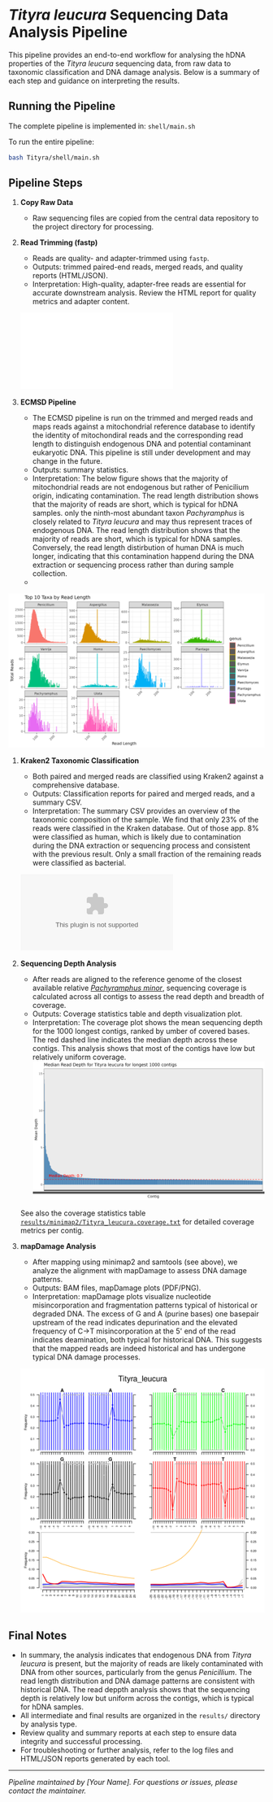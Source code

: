 # *Tityra leucura* Sequencing Data Analysis Pipeline

This pipeline provides an end-to-end workflow for analysing the hDNA properties of the *Tityra leucura* sequencing data, from raw data to taxonomic classification and DNA damage analysis. Below is a summary of each step and guidance on interpreting the results.

## Running the Pipeline

The complete pipeline is implemented in: `shell/main.sh`

To run the entire pipeline:

```bash
bash Tityra/shell/main.sh
```

## Pipeline Steps

1. **Copy Raw Data**
   - Raw sequencing files are copied from the central data repository to the project directory for processing.

2. **Read Trimming (fastp)**
   - Reads are quality- and adapter-trimmed using `fastp`.
   - Outputs: trimmed paired-end reads, merged reads, and quality reports (HTML/JSON).
   - Interpretation: High-quality, adapter-free reads are essential for accurate downstream analysis. Review the HTML report for quality metrics and adapter content.

   ![fastp Quality Report](data/trimmed/Tityra_leucura.html)

3. **ECMSD Pipeline**
   - The ECMSD pipeline is run on the trimmed and merged reads and maps reads against a mitochondrial reference database to identify the identity of mitochondiral reads and the corresponding read length to distinguish endogenous DNA and potential contaminant eukaryotic DNA. This pipeline is still under development and may change in the future.
   - Outputs: summary statistics.
   - Interpretation: The below figure shows that the majority of mitochondrial reads are not endogenous but rather of Penicilium origin, indicating contamination. The read length distribution shows that the majority of reads are short, which is typical for hDNA samples. only the ninth-most abundant taxon *Pachyramphus* is closely related to *Tityra leucura* and may thus represent traces of endogenous DNA. The read length distribution shows that the majority of reads are short, which is typical for hDNA samples. Conversely, the read length distirbution of human DNA is much longer, indicating that this contamination happend during the DNA extraction or sequencing process rather than during sample collection.
   -

![ECMSD Summary](results/ECMSD/mapping/Mito_summary_genus_ReadLengths.png)

1. **Kraken2 Taxonomic Classification**
   - Both paired and merged reads are classified using Kraken2 against a comprehensive database.
   - Outputs: Classification reports for paired and merged reads, and a summary CSV.
   - Interpretation: The summary CSV provides an overview of the taxonomic composition of the sample. We find that only 23% of the reads were classified in the Kraken database. Out of those app. 8% were classified as human, which is likely due to contamination during the DNA extraction or sequencing process and consistent with the previous result. Only a small fraction of the remaining reads were classified as bacterial.

   ![Kraken2 Summary](results/kraken2/kraken_summary.csv)

2. **Sequencing Depth Analysis**
   - After reads are aligned to the reference genome of the closest available relative [*Pachyramphus minor*](https://www.ncbi.nlm.nih.gov/Taxonomy/Browser/wwwtax.cgi?mode=Info&id=369605), sequencing coverage is calculated across all contigs to assess the read depth and breadth of coverage.
   - Outputs: Coverage statistics table and depth visualization plot.
   - Interpretation: The coverage plot shows the mean sequencing depth for the 1000 longest contigs, ranked by umber of covered bases. The red dashed line indicates the median depth across these contigs. This analysis shows that most of the contigs have low but relatively uniform coverage.
   ![Sequencing Depth Plot](results/minimap2/Tityra_leucura.coverage_plot.png)

   See also the coverage statistics table [`results/minimap2/Tityra_leucura.coverage.txt`](results/minimap2/Tityra_leucura.coverage.txt`) for detailed coverage metrics per contig.

3. **mapDamage Analysis**
   - After mapping using minimap2 and samtools (see above), we analyze the alignment with mapDamage to assess DNA damage patterns.
   - Outputs: BAM files, mapDamage plots (PDF/PNG).
   - Interpretation: mapDamage plots visualize nucleotide misincorporation and fragmentation patterns typical of historical or degraded DNA. The excess of G and A (purine bases) one basepair upstream of the read indicates depurination and the elevated frequency of C->T misincorporation at the 5' end of the read indicates deamination, both typical for historical DNA. This suggests that the mapped reads are indeed historical and has undergone typical DNA damage processes.

   ![mapDamage Fragment Length Distribution](results/mapDamage/Tityra_leucura/Fragmisincorporation_plot.png)

## Final Notes

- In summary, the analysis indicates that endogenous DNA from *Tityra leucura* is present, but the majority of reads are likely contaminated with DNA from other sources, particularly from the genus *Penicillium*. The read length distribution and DNA damage patterns are consistent with historical DNA. The read deppth analysis shows that the sequencing depth is relatively low but uniform across the contigs, which is typical for hDNA samples.
- All intermediate and final results are organized in the `results/` directory by analysis type.
- Review quality and summary reports at each step to ensure data integrity and successful processing.
- For troubleshooting or further analysis, refer to the log files and HTML/JSON reports generated by each tool.

---

*Pipeline maintained by [Your Name]. For questions or issues, please contact the maintainer.*
